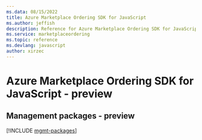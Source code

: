 ```yaml
---
ms.data: 08/15/2022
title: Azure Marketplace Ordering SDK for JavaScript
ms.author: jeffish
description: Reference for Azure Marketplace Ordering SDK for JavaScript
ms.service: marketplaceordering
ms.topic: reference
ms.devlang: javascript
author: xirzec
---
```

# Azure Marketplace Ordering SDK for JavaScript - preview

## Management packages - preview
[!INCLUDE [mgmt-packages](marketplace-ordering-mgmt-index.md)]
